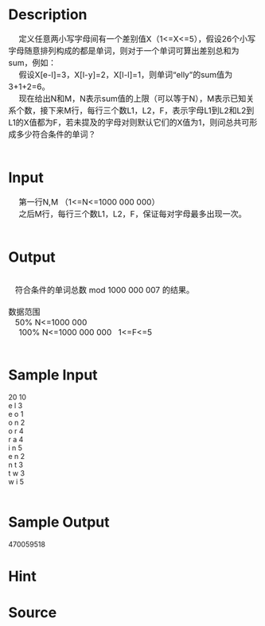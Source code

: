 
# Description

<div class="content"><div style="text-indent: 15.75pt"><span style="font-size: medium">定义任意两小写字母间有一个差别值X（1&lt;=X&lt;=5），假设26个小写字母随意排列构成的都是单词，则对于一个单词可算出差别总和为sum，例如：</span></div>
<div style="text-indent: 15.75pt"><span style="font-size: medium">假设X[e-l]=3，X[l-y]=2，X[l-l]=1，则单词“elly”的sum值为3+1+2=6。</span></div>
<div style="text-indent: 15.75pt"><span style="font-size: medium">现在给出N和M，N表示sum值的上限（可以等于N），M表示已知关系个数，接下来M行，每行三个数L1，L2，F，表示字母L1到L2和L2到L1的X值都为F，若未提及的字母对则默认它们的X值为1，则问总共可形成多少符合条件的单词？</span></div>
<div style="text-indent: 15.75pt"><span style="font-size: medium"> </span></div></div>

# Input

<div class="content"><div style="text-indent: 15.75pt"><span style="font-size: medium">第一行N,M （1&lt;=N&lt;=1000 000 000）</span></div>
<div style="text-indent: 15.75pt"><span style="font-size: medium">之后M行，每行三个数L1，L2，F，保证每对字母最多出现一次。</span></div>
<div style="text-indent: 15.75pt"><span style="font-size: medium"> </span></div></div>

# Output

<div class="content"><div> </div>
<div><span style="font-size: medium">   符合条件的单词总数 mod 1000 000 007 的结果。</span></div>
<div><span style="font-size: medium"> </span></div>
<div><span style="font-size: medium">数据范围</span></div>
<div><span style="font-size: medium">   50% N&lt;=1000 000</span></div>
<div style="text-indent: 15.75pt"><span style="font-size: medium">100% N&lt;=1000 000 000   1&lt;=F&lt;=5</span></div>
<div style="text-indent: 15.75pt"><span style="font-size: medium"> </span></div></div>

# Sample Input

<div class="content"><span class="sampledata">20 10<br/>
e l 3<br/>
e o 1<br/>
o n 2<br/>
o r 4<br/>
r a 4<br/>
i n 5<br/>
e n 2<br/>
n t 3<br/>
t w 3<br/>
w i 5<br/>
 <br/>
</span></div>

# Sample Output

<div class="content"><span class="sampledata"> 470059518</span></div>

# Hint

<div class="content"><p></p></div>

# Source

<div class="content"><p><a href="problemset.php?search="></a></p></div>

